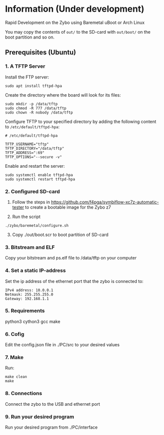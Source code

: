 # Information (Under development)

Rapid Development on the Zybo using Baremetal uBoot or Arch Linux

You may copy the contents of `out/` to the SD-card with `out/boot/` on the boot partition and so on.


## Prerequisites (Ubuntu)

### 1. A TFTP Server

Install the FTP server:

```
sudo apt install tftpd-hpa
```

Create the directory where the board will look for its files:

```
sudo mkdir -p /data/tftp
sudo chmod -R 777 /data/tftp
sudo chown -R nobody /data/tftp
```

Configure TFTP to your specified directory by adding the following content to `/etc/default/tftpd-hpa`:
```
# /etc/default/tftpd-hpa

TFTP_USERNAME="tftp"
TFTP_DIRECTORY="/data/tftp"
TFTP_ADDRESS=":69"
TFTP_OPTIONS="--secure -v"
```

Enable and restart the server:

```
sudo systemctl enable tftpd-hpa
sudo systemctl restart tftpd-hpa
```

### 2. Configured SD-card
1. Follow the steps in https://github.com/f4pga/symbiflow-xc7z-automatic-tester to create a bootable image for the Zybo z7

2. Run the script
```
./zybo/baremetal/configure.sh
```
3. Copy ./out/boot.scr to boot partition of SD-card

### 3. Bitstream and ELF
Copy your bitstream and ps.elf file to /data/tftp on your computer

### 4. Set a static IP-address
Set the ip address of the ethernet port that the zybo is connected to:
```
IPv4 address: 10.0.0.1
Netmask: 255.255.255.0
Gateway: 192.168.1.1
```

### 5. Requirements
python3
cython3
gcc
make

### 6. Cofig
Edit the config.json file in ./PC/src to your desired values

### 7. Make
Run:
```
make clean
make
```

### 8. Connections
Connect the zybo to the USB and ethernet port

### 9. Run your desired program
Run your desired program from ./PC/interface